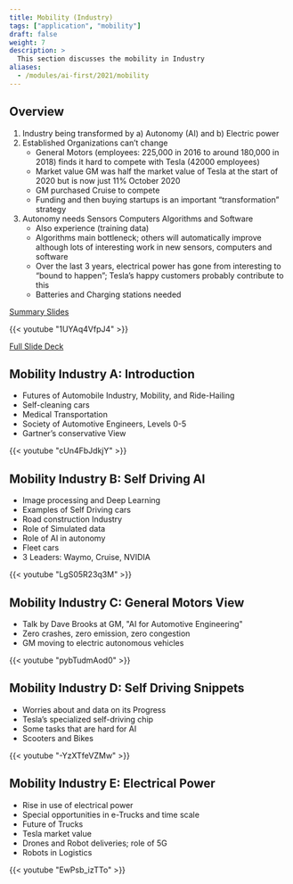 ```yaml
---
title: Mobility (Industry)
tags: ["application", "mobility"]
draft: false
weight: 7
description: >
  This section discusses the mobility in Industry
aliases:
  - /modules/ai-first/2021/mobility
---
```


## Overview

1. Industry being transformed by a)  Autonomy (AI) and b) Electric power
2. Established Organizations can’t change
    - General Motors (employees: 225,000 in 2016 to around 180,000 in 2018) finds it hard to compete with Tesla (42000 employees)
    - Market value GM was half the market value of Tesla at the start of 2020 but is now just 11% October 2020
    - GM purchased Cruise to compete
    - Funding and then buying startups is an important “transformation” strategy
3. Autonomy needs Sensors Computers Algorithms and Software
    - Also experience (training data)
    - Algorithms main bottleneck; others will automatically improve although lots of interesting work in new sensors, computers and software
    - Over the last 3 years, electrical power has gone from interesting to “bound to happen”; Tesla’s happy customers probably contribute to this
    - Batteries and Charging stations needed

[Summary Slides](https://drive.google.com/file/d/1_N3JwUz4Hj7YE_rmYPZRYdJUTbs7eDdw/view?usp=sharing)

{{< youtube "1UYAq4VfpJ4" >}}

[Full Slide Deck](https://docs.google.com/presentation/d/19yAgjNjsoSzPxEqn1Ghr9tG51EfGocuc6_JjOi_0Ijk/edit?usp=sharing)

## Mobility Industry A: Introduction

  - Futures of Automobile Industry, Mobility, and Ride-Hailing
  - Self-cleaning cars
  - Medical Transportation
  - Society of Automotive Engineers, Levels 0-5
  - Gartner’s conservative View

{{< youtube "cUn4FbJdkjY" >}}

## Mobility Industry B: Self Driving AI

  - Image processing and Deep Learning
  - Examples of Self Driving cars
  - Road construction Industry
  - Role of Simulated data
  - Role of AI in autonomy
  - Fleet cars
  - 3 Leaders: Waymo, Cruise, NVIDIA
  
{{< youtube "LgS05R23q3M" >}}

## Mobility Industry C: General Motors View

  - Talk by Dave Brooks at GM, "AI for Automotive Engineering" 
  - Zero crashes, zero emission, zero congestion
  - GM moving to electric autonomous vehicles

{{< youtube "pybTudmAod0" >}}

## Mobility Industry D: Self Driving Snippets

  - Worries about and data on its Progress
  - Tesla’s specialized self-driving chip
  - Some tasks that are hard for AI
  - Scooters and Bikes

{{< youtube "-YzXTfeVZMw" >}}

## Mobility Industry E: Electrical Power

  - Rise in use of electrical power
  - Special opportunities in e-Trucks and time scale
  - Future of Trucks
  - Tesla market value
  - Drones and Robot deliveries; role of 5G
  - Robots in Logistics

{{< youtube "EwPsb_izTTo" >}}


